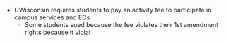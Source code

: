 - UWisconsin requires students to pay an activity fee to participate in campus services and ECs
	- Some students sued because the fee violates their 1st amendment rights because it violat